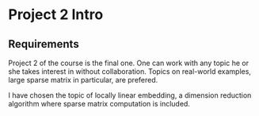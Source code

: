 # Project 2 Intro

## Requirements

Project 2 of the course is the final one. One can work with any topic he or she takes interest in without collaboration.
Topics on real-world examples, large sparse matrix in particular, are prefered.

I have chosen the topic of locally linear embedding, a dimension reduction algorithm where sparse matrix computation is included. 
